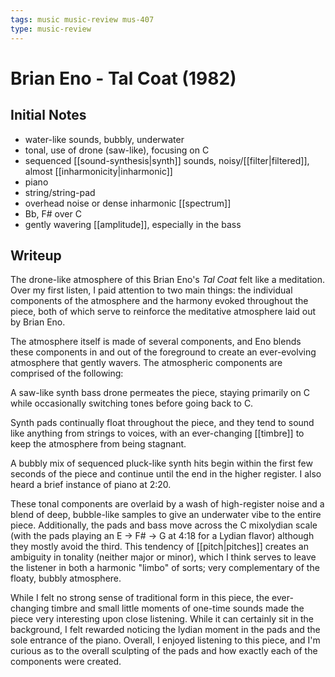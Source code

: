 ```yaml
---
tags: music music-review mus-407
type: music-review
---
```


# Brian Eno - Tal Coat (1982)

## Initial Notes

- water-like sounds, bubbly, underwater
- tonal, use of drone (saw-like), focusing on C
- sequenced [[sound-synthesis|synth]] sounds, noisy/[[filter|filtered]], almost [[inharmonicity|inharmonic]]
- piano
- string/string-pad
- overhead noise or dense inharmonic [[spectrum]]
- Bb, F# over C
- gently wavering [[amplitude]], especially in the bass

## Writeup

The drone-like atmosphere of this Brian Eno's _Tal Coat_ felt like a meditation. Over my first listen, I paid attention to two main things: the individual components of the atmosphere and the harmony evoked throughout the piece, both of which serve to reinforce the meditative atmosphere laid out by Brian Eno.

The atmosphere itself is made of several components, and Eno blends these components in and out of the foreground to create an ever-evolving atmosphere that gently wavers. The atmospheric components are comprised of the following:

A saw-like synth bass drone permeates the piece, staying primarily on C while occasionally switching tones before going back to C.

Synth pads continually float throughout the piece, and they tend to sound like anything from strings to voices, with an ever-changing [[timbre]] to keep the atmosphere from being stagnant.

A bubbly mix of sequenced pluck-like synth hits begin within the first few seconds of the piece and continue until the end in the higher register. I also heard a brief instance of piano at 2:20.

These tonal components are overlaid by a wash of high-register noise and a blend of deep, bubble-like samples to give an underwater vibe to the entire piece. Additionally, the pads and bass move across the C mixolydian scale (with the pads playing an E -> F# -> G at 4:18 for a Lydian flavor) although they mostly avoid the third. This tendency of [[pitch|pitches]] creates an ambiguity in tonality (neither major or minor), which I think serves to leave the listener in both a harmonic "limbo" of sorts; very complementary of the floaty, bubbly atmosphere.

While I felt no strong sense of traditional form in this piece, the ever-changing timbre and small little moments of one-time sounds made the piece very interesting upon close listening. While it can certainly sit in the background, I felt rewarded noticing the lydian moment in the pads and the sole entrance of the piano. Overall, I enjoyed listening to this piece, and I'm curious as to the overall sculpting of the pads and how exactly each of the components were created.
